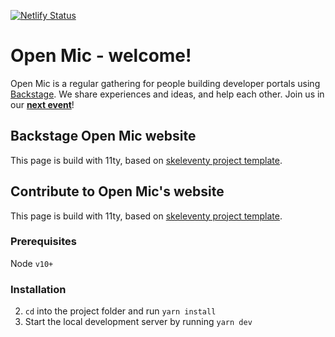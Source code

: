 [![Netlify Status](https://api.netlify.com/api/v1/badges/d35f4967-270a-43b4-974e-e27fd87fd467/deploy-status)](https://app.netlify.com/sites/backstage-openmic/deploys)

# Open Mic - welcome!

Open Mic is a regular gathering for people building developer portals using [Backstage](https://backstage.io/). We share experiences and ideas, and help each other. Join us in our **[next event](http://backstage-openmic.com/)**!

## Backstage Open Mic website

This page is build with 11ty, based on [skeleventy project template](https://github.com/josephdyer/skeleventy).

## Contribute to Open Mic's website

This page is build with 11ty, based on [skeleventy project template](https://github.com/josephdyer/skeleventy). 

### Prerequisites
Node `v10+`

### Installation

2. `cd` into the project folder and run `yarn install`
3. Start the local development server by running `yarn dev` 

